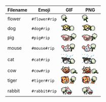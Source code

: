 | Filename | Emoji | GIF | PNG |
| --- | --- | --- | --- |
| flower | `#flower#rip` | ![flower](assets/faces/rip/flower.gif) | ![flower](assets/faces_png/rip/flower.png) |
| dog | `#dog#rip` | ![dog](assets/faces/rip/dog.gif) | ![dog](assets/faces_png/rip/dog.png) |
| pig | `#pig#rip` | ![pig](assets/faces/rip/pig.gif) | ![pig](assets/faces_png/rip/pig.png) |
| mouse | `#mouse#rip` | ![mouse](assets/faces/rip/mouse.gif) | ![mouse](assets/faces_png/rip/mouse.png) |
| cat | `#cat#rip` | ![cat](assets/faces/rip/cat.gif) | ![cat](assets/faces_png/rip/cat.png) |
| cow | `#cow#rip` | ![cow](assets/faces/rip/cow.gif) | ![cow](assets/faces_png/rip/cow.png) |
| tiger | `#tiger#rip` | ![tiger](assets/faces/rip/tiger.gif) | ![tiger](assets/faces_png/rip/tiger.png) |
| rabbit | `#rabbit#rip` | ![rabbit](assets/faces/rip/rabbit.gif) | ![rabbit](assets/faces_png/rip/rabbit.png) |

